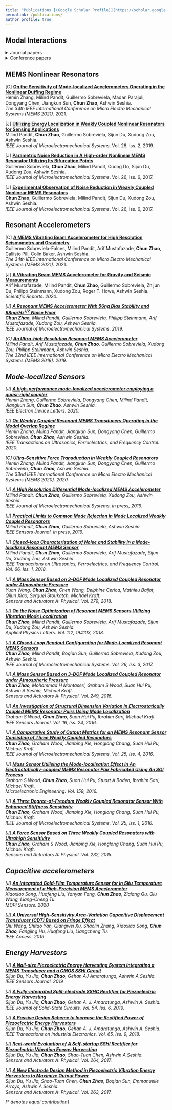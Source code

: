 ```yaml
---
title: "Publications [(Google Scholar Profile)](https://scholar.google.co.uk/citations?user=foRPjLoAAAAJ&hl=en)"
permalink: /publications/
author_profile: true
---
```


## Modal Interactions
<details>
  <summary>Journal papers</summary>

  * <b>[Amplitude-modulated Resonant Accelerometer Employing Parametric Pump](https://aip.scitation.org/doi/abs/10.1063/5.0019296)</b> <br>
  Hemin Zhang, Dongyang Chen, Milind Pandit, Jiangkun Sun, <b>Chun Zhao</b>, Ashwin Seshia.<br>
  <i>Applied Physics Letters</i>. 2020.

  * <b>[Towards High-resolution Inertial Sensors Employing Parametric Modulation in Coupled Micro-mechanical Resonators](https://journals.aps.org/prapplied/abstract/10.1103/PhysRevApplied.12.044005)</b> <br>
  <b>Chun Zhao</b>, Xin Zhou, Milind Pandit, Guillermo Sobreviela, Sijun Du, Xudong Zou, Ashwin Seshia.<br>
  <i>Physical Review Applied</i>. 2019.

  * <b>[Dynamic Modulation of Modal Coupling in Microelectromechanical Gyroscopic Ring Resonators](https://www.nature.com/articles/s41467-019-12796-0.pdf)</b> <br>
  Xin Zhou, <b>Chun Zhao</b>, Dingbang Xiao, Jiangkun Sun, Guillermo Sobreviela, Dustin D Gerrard, Yunhan Chen, Ian Flader, Thomas W Kenny, Xuezhong Wu, Ashwin A Seshia.<br>
  <i>Nature Communications</i>. 2019.

</details>

<details>
  <summary>Conference papers</summary>

  * <b>[A New Scheme to Enhance/decrease Sensitivity of a MEMS Resonator Using Parametric Modulation](https://www.mems21.org/program/MEMS2021_Program.pdf)</b> <br>
  Chengxin Li, Jingqian Xi, Yuan Wang, Fangzheng Li, Lu Gao, Huafeng Liu, <b>Chun Zhao</b>, Liangcheng Tu.<br>
  <i>The 34th IEEE International Conference on Micro Electro Mechanical Systems (MEMS 2021)</i>. 2021.

</details>

## MEMS Nonlinear Resonators

[C] <b>[On the Sensitivity of Mode-localized Accelerometers Operating in the Nonlinear Duffing Regime](https://www.mems21.org/program/MEMS2021_Program.pdf)</b> <br>
Hemin Zhang, Milind Pandit, Guillermo Sobreviela, Madan Parajuli, Dongyang Chen, Jiangkun Sun, <b>Chun Zhao</b>, Ashwin Seshia.<br>
<i>The 34th IEEE International Conference on Micro Electro Mechanical Systems (MEMS 2021)</i>. 2021.

[J] <b>[Utilizing Energy Localization in Weakly Coupled Nonlinear Resonators for Sensing Applications](https://ieeexplore.ieee.org/document/8640054)</b> <br>
Milind Pandit, <b>Chun Zhao</b>, Guillermo Sobreviela, Sijun Du, Xudong Zou, Ashwin Seshia.<br>
<i>IEEE Journal of Microelectromechanical Systems</i>. Vol. 28, Iss. 2, 2019.

[J] <b>[Parametric Noise Reduction in A High-order Nonlinear MEMS Resonator Utilizing Its Bifurcation Points](https://ieeexplore.ieee.org/document/8008761)</b> <br>
Guillermo Sobreviela, <b>Chun Zhao</b>, Milind Pandit, Cuong Do, Sijun Du, Xudong Zou, Ashwin Seshia.<br>
<i>IEEE Journal of Microelectromechanical Systems</i>. Vol. 26, Iss. 6, 2017.

[J] <b>[Experimental Observation of Noise Reduction in Weakly Coupled Nonlinear MEMS Resonators](https://ieeexplore.ieee.org/document/8091122)</b> <br>
<b>Chun Zhao</b>, Guillermo Sobreviela, Milind Pandit, Sijun Du, Xudong Zou, Ashwin Seshia.<br>
<i>IEEE Journal of Microelectromechanical Systems</i>. Vol. 26, Iss. 6, 2017.

## Resonant Accelerometers

[C] <b>[A MEMS Vibrating Beam Accelerometer for High Resolution Seismometry and Gravimetry](https://www.mems21.org/program/MEMS2021_Program.pdf)</b> <br>
Guillermo Sobreviela-Falces, Milind Pandit, Arif Mustafazade, <b>Chun Zhao</b>, Callisto Pili, Colin Baker, Ashwin Seshia.<br>
<i>The 34th IEEE International Conference on Micro Electro Mechanical Systems (MEMS 2021)</i>. 2021.

[J] <b>[A Vibrating Beam MEMS Accelerometer for Gravity and Seismic Measurements](https://www.nature.com/articles/s41598-020-67046-x.pdf)</b> <br>
Arif Mustafazade, Milind Pandit, <b>Chun Zhao</b>, Guillermo Sobreviela, Zhijun Du, Philipp Steinmann, Xudong Zou, Roger T. Howe, Ashwin Seshia.<br>
<i>Scientific Reports<i>. 2020.

[J] <b>[A Resonant MEMS Accelerometer With 56ng Bias Stability and 98ng/Hz<sup>1/2</sup> Noise Floor](https://ieeexplore.ieee.org/abstract/document/8692386/)</b> <br>
<b>Chun Zhao</b>, Milind Pandit, Guillermo Sobreviela, Philipp Steinmann, Arif Mustafazade, Xudong Zou, Ashwin Seshia.<br>
<i>IEEE Journal of Microelectromechanical Systems</i>. 2019.

[C] <b>[An Ultra-high Resolution Resonant MEMS Accelerometer](https://ieeexplore.ieee.org/abstract/document/8870734)</b> <br>
Milind Pandit, Arif Mustafazade, <b>Chun Zhao</b>, Guillermo Sobreviela, Xudong Zou, Philipp Steinmann, Ashwin Seshia.<br>
<i>The 32nd IEEE International Conference on Micro Electro Mechanical Systems (MEMS 2019)</i>. 2019.

## Mode-localized Sensors

[J] <b>[A high-performance mode-localized accelerometer employing a quasi-rigid coupler](https://ieeexplore.ieee.org/abstract/document/9180273/)</b> <br>
Hemin Zhang, Guillermo Sobreviela, Dongyang Chen, Milind Pandit, Jiangkun Sun, <b>Chun Zhao</b>, Ashwin Seshia.<br>
<i>IEEE Electron Device Letters</i>. 2020.

[J] <b>[On Weakly Coupled Resonant MEMS Transducers Operating in the Modal Overlap Regime](https://ieeexplore.ieee.org/abstract/document/9212390/)</b> <br>
Hemin Zhang, Milind Pandit, Jiangkun Sun, Dongyang Chen, Guillermo Sobreviela, <b>Chun Zhao</b>, Ashwin Seshia.<br>
<i>IEEE Transactions on Ultrasonics, Ferroelectrics, and Frequency Control</i>. 2020.

[C] <b>[Ultra-Sensitive Force Transduction in Weakly Coupled Resonators](https://ieeexplore.ieee.org/abstract/document/9056267/)</b> <br>
Hemin Zhang, Milind Pandit, Jiangkun Sun, Dongyang Chen, Guillermo Sobreviela, <b>Chun Zhao</b>, Ashwin Seshia.<br>
<i>The 33nd IEEE International Conference on Micro Electro Mechanical Systems (MEMS 2020)</i>. 2020.

[J] <b>[A High Resolution Differential Mode-localized MEMS Accelerometer](https://czhao1987.github.io/publications/2019-07-diffmdxl)</b> <br>
Milind Pandit, <b>Chun Zhao</b>, Guillermo Sobreviela, Xudong Zou, Ashwin Seshia.<br>
<i>IEEE Journal of Microelectromechanical Systems</i>. in press, 2019.

[J] <b>[Practical Limits to Common Mode Rejection in Mode Localized Weakly Coupled Resonators](https://czhao1987.github.io/publications/2019-07-commonmodemdxl)</b> <br>
Milind Pandit, <b>Chun Zhao</b>, Guillermo Sobreviela, Ashwin Seshia.<br>
<i>IEEE Sensors Journal</i>. in press, 2019.

[J] <b>[Closed-loop Characterization of Noise and Stability in a Mode-localized Resonant MEMS Sensor](https://czhao1987.github.io/publications/2018-10-closedloopj)</b> <br>
Milind Pandit, <b>Chun Zhao</b>, Guillermo Sobreviela, Arif Mustafazade, Sijun Du, Xudong Zou, Ashwin Seshia.<br>
<i>IEEE Transactions on Ultrasonics, Ferroelectrics, and Frequency Control</i>. Vol. 66, Iss. 1, 2018.

[J] <b>[A Mass Sensor Based on 3-DOF Mode Localized Coupled Resonator under Atmospheric Pressure](https://czhao1987.github.io/publications/2018-06-mdmass3dof)</b> <br>
Yuan Wang, <b>Chun Zhao</b>, Chen Wang, Delphine Cerica, Mathieu Baijot, Qijun Xiao, Serguei Stoukatch, Michael Kraft.<br>
<i>Sensors and Actuators A: Physical</i>. Vol. 279, 2018.

[J] <b>[On the Noise Optimization of Resonant MEMS Sensors Utilizing Vibration Mode Localization](https://czhao1987.github.io/publications/2018-05-mdsensornoise)</b> <br>
<b>Chun Zhao</b>, Milind Pandit, Guillermo Sobreviela, Arif Mustafazade, Sijun Du, Xudong Zou, Ashwin Seshia.<br>
<i>Applied Physics Letters</i>. Vol. 112, 194103, 2018.

[J] <b>[A Closed-Loop Readout Configuration for Mode-Localized Resonant MEMS Sensors](https://czhao1987.github.io/publications/2017-04-mdsensorclosedloop)</b> <br>
<b>Chun Zhao</b>, Milind Pandit, Boqian Sun, Guillermo Sobreviela, Xudong Zou, Ashwin Seshia.<br>
<i>IEEE Journal of Microelectromechanical Systems</i>. Vol. 26, Iss. 3, 2017.

[J] <b>[A Mass Sensor Based on 3-DOF Mode Localized Coupled Resonator under Atmospheric Pressure](https://czhao1987.github.io/publications/2016-10-mdreview)</b> <br>
<b>Chun Zhao</b>, Mohammad H Montaseri, Graham S Wood, Suan Hui Pu, Ashwin A Seshia, Michael Kraft.<br>
<i>Sensors and Actuators A: Physical</i>. Vol. 249, 2016.

[J] <b>[An Investigation of Structural Dimension Variation in Electrostatically Coupled MEMS Resonator Pairs Using Mode Localization](https://czhao1987.github.io/publications/2016-12-mdstructural)</b> <br>
Graham S Wood, <b>Chun Zhao</b>, Suan Hui Pu, Ibrahim Sari, Michael Kraft.<br>
<i>IEEE Sensors Journal</i>. Vol. 16, Iss. 24, 2016.

[J] <b>[A Comparative Study of Output Metrics for an MEMS Resonant Sensor Consisting of Three Weakly Coupled Resonators](https://czhao1987.github.io/publications/2016-06-mdsensoroutput)</b> <br>
<b>Chun Zhao</b>, Graham Wood, Jianbing Xie, Honglong Chang, Suan Hui Pu, Michael Kraft.<br>
<i>IEEE Journal of Microelectromechanical Systems</i>. Vol. 25, Iss. 4, 2016.

[J] <b>[Mass Sensor Utilising the Mode-localisation Effect in An Electrostatically-coupled MEMS Resonator Pair Fabricated Using An SOI Process](https://czhao1987.github.io/publications/2016-06-mdmass2df)</b> <br>
Graham S Wood, <b>Chun Zhao</b>, Suan Hui Pu, Stuart A Boden, Ibrahim Sari, Michael Kraft.<br>
<i>Microelectronic Engineering</i>. Vol. 159, 2016.

[J] <b>[A Three Degree-of-Freedom Weakly Coupled Resonator Sensor With Enhanced Stiffness Sensitivity](https://czhao1987.github.io/publications/2016-06-mdsensor3dof)</b> <br>
<b>Chun Zhao</b>, Graham Wood, Jianbing Xie, Honglong Chang, Suan Hui Pu, Michael Kraft.<br>
<i>IEEE Journal of Microelectromechanical Systems</i>. Vol. 25, Iss. 1, 2016.

[J] <b>[A Force Sensor Based on Three Weakly Coupled Resonators with Ultrahigh Sensitivity](https://czhao1987.github.io/publications/2015-08-mdforcesensor)</b> <br>
<b>Chun Zhao</b>, Graham S Wood, Jianbing Xie, Honglong Chang, Suan Hui Pu, Michael Kraft.<br>
<i>Sensors and Actuators A: Physical</i>. Vol. 232, 2015.

## Capacitive accelerometers

[J] <b>[An Integrated Gold-Film Temperature Sensor for In Situ Temperature Measurement of a High-Precision MEMS Accelerometer](https://www.mdpi.com/1424-8220/20/13/3652)</b> <br>
Xiaoxiao Song, Huafeng Liu, Yanyan Fang, <b>Chun Zhao</b>, Ziqiang Qu, Qiu Wang, Liang-Cheng Tu.<br>
<i>MDPI Sensors</i>. 2020

[J] <b>[A Universal High-Sensitivity Area-Variation Capacitive Displacement Transducer (CDT) Based on Fringe Effect](https://ieeexplore.ieee.org/iel7/6287639/8600701/08873587.pdf)</b> <br>
Qiu Wang, Shitao Yan, Qiangwei Xu, Shaolin Zhang, Xiaoxiao Song, <b>Chun Zhao</b>, Fangjing Hu, Huafeng Liu, Liangcheng Tu.<br>
<i>IEEE Access</i>. 2019

## Energy Harvestors

[J] <b>[A Nail-size Piezoelectric Energy Harvesting System Integrating a MEMS Transducer and a CMOS SSHI Circuit](https://ieeexplore.ieee.org/abstract/document/8835123/)</b> <br>
Sijun Du, Yu Jia, <b>Chun Zhao</b>, Gehan AJ Amaratunga, Ashwin A Seshia.<br>
<i>IEEE Sensors Journal</i>. 2019

[J] <b>[A Fully-integrated Split-electrode SSHC Rectifier for Piezoelectric Energy Harvesting](https://czhao1987.github.io/publications/2019-06-SSHCRectifier)</b> <br>
Sijun Du, Yu Jia, <b>Chun Zhao</b>, Gehan A. J. Amaratunga, Ashwin A. Seshia.<br>
<i>IEEE Journal of Solid-State Circuits</i>. Vol. 54, Iss. 6, 2019.

[J] <b>[A Passive Design Scheme to Increase the Rectified Power of Piezoelectric Energy Harvesters](https://czhao1987.github.io/publications/2018-09-PassiveDesignScheme)</b> <br>
Sijun Du, Yu Jia, <b>Chun Zhao</b>, Gehan A. J. Amaratunga, Ashwin A. Seshia.<br>
<i>IEEE Transactions on Industrial Electronics</i>. Vol. 65, Iss. 9, 2018.

[J] <b>[Real-world Evaluation of A Self-startup SSHI Rectifier for Piezoelectric Vibration Energy Harvesting](https://czhao1987.github.io/publications/2017-09-realevaluation)</b> <br>
Sijun Du, Yu Jia, <b>Chun Zhao</b>, Shao-Tuan Chen, Ashwin A Seshia.<br>
<i>Sensors and Actuators A: Physical</i>. Vol. 264, 2017.

[J] <b>[A New Electrode Design Method in Piezoelectric Vibration Energy Harvesters to Maximize Output Power](https://czhao1987.github.io/publications/2017-08-newelectrode)</b> <br>
Sijun Du, Yu Jia, Shao-Tuan Chen, <b>Chun Zhao</b>, Boqian Sun, Emmanuelle Arroyo, Ashwin A Seshia.<br>
<i>Sensors and Actuators A: Physical</i>. Vol. 263, 2017.

<!-- <b>[Lipschitz Generative Adversarial Nets](http://lantaoyu.com/publications/LGAN)</b> <br>
Zhiming Zhou, Jiadong Liang, Yuxuan Song, <b>Lantao Yu</b>, Hongwei Wang, Weinan Zhang, Yong Yu, Zhihua Zhang. <i>The 36th International Conference on Machine Learning</i>. <b>ICML 2019</b>.

<b>[Variational Bottleneck  Domain Adaptation](http://lantaoyu.com/publications/VBDA)</b> <br>
Yuxuan Song, <b>Lantao Yu</b>, Zhangjie Cao, Zhiming Zhou, Jian Shen, Shuo Shao, Weinan Zhang, Yong Yu. <i>In submission to IJCAI 2019.</i>

<b>[Understanding the Effectiveness of Lipschitz-Continuity in Generative Adversarial Nets](http://lantaoyu.com/publications/GanGradient)</b> <br>
Zhiming Zhou, Yuxuan Song, <b>Lantao Yu</b>, Hongwei Wang, Zhihua Zhang, Weinan Zhang, Yong Yu.
<i>ArXiv 2018.</i>

<b>[SeqGAN: Sequence Generative Adversarial Nets with Policy Gradient](http://lantaoyu.com/publications/SeqGAN)</b> <br>
<b>Lantao Yu</b>, Weinan Zhang, Jun Wang, and Yong Yu.
<i>The 31st AAAI conference on Artificial Intelligence</i>. <b>AAAI 2017</b>.

<b>[IRGAN: A Minimax Game for Unifying Generative and Discriminative Information Retrieval Models](http://lantaoyu.com/publications/IRGAN)</b><br>
Jun Wang, <b>Lantao Yu</b>, Weinan Zhang, Yu Gong, Yinghui Xu, Benyou Wang, Peng Zhang and Dell Zhang.
<i>The 40th International ACM SIGIR Conference on Research and Development in Information Retrieval.</i> <b>SIGIR 2017</b>. <b> <span style="color:red">Best Paper Award Honorable Mention</span> </b>

<b>[A Dynamic Attention Deep Model for Article Recommendation by Learning Human Editors’ Demonstration](http://lantaoyu.com/publications/DADM)</b><br>
<b>Lantao Yu\*</b>, Xuejian Wang\*, Kan Ren, Guanyu Tao, Weinan Zhang, Yong Yu, Jun Wang.
<i>The 23rd SIGKDD Conference on Knowledge Discovery and Data Mining.</i> <b>KDD 2017</b>.

## Multi-Agent Systems & Computational Sustainability

<b>[Deep Reinforcement Learning for Green Security Games with Real-Time Information](http://lantaoyu.com/publications/RLSGAAAI19)</b><br>
Yufei Wang, Zheyuan Ryan Shi, <b>Lantao Yu</b>, Yi Wu, Rohit Singh, Lucas Joppa, Fei Fang.
<i>The Thirty-Third AAAI Conference on Artificial Intelligence.</i> <b>AAAI 2019</b>.

<b>[A Study of AI Population Dynamics with Million-agent Reinforcement Learning](http://lantaoyu.com/publications/MA)</b><br>
<b>Lantao Yu\*</b>, Yaodong Yang\*, Yiwei Bai\*, Jun Wang, Weinan Zhang, Ying Wen, Yong Yu. <i>The 17th International Conference on Autonomous Agents and Multi-Agent Systems.</i> <b>AAMAS 2018</b>.

<b>[Exploiting Real-World Data and Human Knowledge for Predicting Wildlife Poaching](http://lantaoyu.com/publications/COMPASS18)</b><br>
Swaminathan Gurumurthy, <b>Lantao Yu</b>, Chenyan Zhang, Yongchao Jin, Weiping Li, Xiaodong Zhang, Fei Fang. <i>ACM SIGCAS Conference on Computing and Sustainable Societies.</i> <b>COMPASS 2018</b>.

<b>[Deep Reinforcement Learning for Green Security Game with Online Information](http://lantaoyu.com/publications/RLSG)</b><br>
<b>Lantao Yu</b>, Yi Wu, Rohit Singh, Lucas Joppa and Fei Fang. <i>AAAI-18 Artificial Intelligence for Imperfect-Information Games Workshop.</i> -->

[\* denotes equal contribution]

